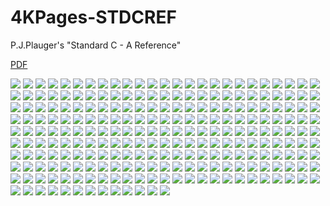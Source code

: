 # 4KPages-STDCREF
P.J.Plauger's "Standard C - A Reference"

[PDF](https://1drv.ms/b/c/ff234b6fa870c030/EeuTBKCXw-lEnr8X5COGbZ4B_Y2ZAfH64ni-mTqQ4zFYmw)

![](https://github.com/KilianKegel/4KPages-STDCREF/blob/main/images/STDCREF_000.jpg) 
![](https://github.com/KilianKegel/4KPages-STDCREF/blob/main/images/STDCREF_001.jpg) 
![](https://github.com/KilianKegel/4KPages-STDCREF/blob/main/images/STDCREF_002.jpg) 
![](https://github.com/KilianKegel/4KPages-STDCREF/blob/main/images/STDCREF_003.jpg) 
![](https://github.com/KilianKegel/4KPages-STDCREF/blob/main/images/STDCREF_004.jpg) 
![](https://github.com/KilianKegel/4KPages-STDCREF/blob/main/images/STDCREF_005.jpg) 
![](https://github.com/KilianKegel/4KPages-STDCREF/blob/main/images/STDCREF_006.jpg) 
![](https://github.com/KilianKegel/4KPages-STDCREF/blob/main/images/STDCREF_007.jpg) 
![](https://github.com/KilianKegel/4KPages-STDCREF/blob/main/images/STDCREF_008.jpg) 
![](https://github.com/KilianKegel/4KPages-STDCREF/blob/main/images/STDCREF_009.jpg) 
![](https://github.com/KilianKegel/4KPages-STDCREF/blob/main/images/STDCREF_010.jpg) 
![](https://github.com/KilianKegel/4KPages-STDCREF/blob/main/images/STDCREF_011.jpg) 
![](https://github.com/KilianKegel/4KPages-STDCREF/blob/main/images/STDCREF_012.jpg) 
![](https://github.com/KilianKegel/4KPages-STDCREF/blob/main/images/STDCREF_013.jpg) 
![](https://github.com/KilianKegel/4KPages-STDCREF/blob/main/images/STDCREF_014.jpg) 
![](https://github.com/KilianKegel/4KPages-STDCREF/blob/main/images/STDCREF_015.jpg) 
![](https://github.com/KilianKegel/4KPages-STDCREF/blob/main/images/STDCREF_016.jpg) 
![](https://github.com/KilianKegel/4KPages-STDCREF/blob/main/images/STDCREF_017.jpg) 
![](https://github.com/KilianKegel/4KPages-STDCREF/blob/main/images/STDCREF_018.jpg) 
![](https://github.com/KilianKegel/4KPages-STDCREF/blob/main/images/STDCREF_019.jpg) 
![](https://github.com/KilianKegel/4KPages-STDCREF/blob/main/images/STDCREF_020.jpg) 
![](https://github.com/KilianKegel/4KPages-STDCREF/blob/main/images/STDCREF_021.jpg) 
![](https://github.com/KilianKegel/4KPages-STDCREF/blob/main/images/STDCREF_022.jpg) 
![](https://github.com/KilianKegel/4KPages-STDCREF/blob/main/images/STDCREF_023.jpg) 
![](https://github.com/KilianKegel/4KPages-STDCREF/blob/main/images/STDCREF_024.jpg) 
![](https://github.com/KilianKegel/4KPages-STDCREF/blob/main/images/STDCREF_025.jpg) 
![](https://github.com/KilianKegel/4KPages-STDCREF/blob/main/images/STDCREF_026.jpg) 
![](https://github.com/KilianKegel/4KPages-STDCREF/blob/main/images/STDCREF_027.jpg) 
![](https://github.com/KilianKegel/4KPages-STDCREF/blob/main/images/STDCREF_028.jpg) 
![](https://github.com/KilianKegel/4KPages-STDCREF/blob/main/images/STDCREF_029.jpg) 
![](https://github.com/KilianKegel/4KPages-STDCREF/blob/main/images/STDCREF_030.jpg) 
![](https://github.com/KilianKegel/4KPages-STDCREF/blob/main/images/STDCREF_031.jpg) 
![](https://github.com/KilianKegel/4KPages-STDCREF/blob/main/images/STDCREF_032.jpg) 
![](https://github.com/KilianKegel/4KPages-STDCREF/blob/main/images/STDCREF_033.jpg) 
![](https://github.com/KilianKegel/4KPages-STDCREF/blob/main/images/STDCREF_034.jpg) 
![](https://github.com/KilianKegel/4KPages-STDCREF/blob/main/images/STDCREF_035.jpg) 
![](https://github.com/KilianKegel/4KPages-STDCREF/blob/main/images/STDCREF_036.jpg) 
![](https://github.com/KilianKegel/4KPages-STDCREF/blob/main/images/STDCREF_037.jpg) 
![](https://github.com/KilianKegel/4KPages-STDCREF/blob/main/images/STDCREF_038.jpg) 
![](https://github.com/KilianKegel/4KPages-STDCREF/blob/main/images/STDCREF_039.jpg) 
![](https://github.com/KilianKegel/4KPages-STDCREF/blob/main/images/STDCREF_040.jpg) 
![](https://github.com/KilianKegel/4KPages-STDCREF/blob/main/images/STDCREF_041.jpg) 
![](https://github.com/KilianKegel/4KPages-STDCREF/blob/main/images/STDCREF_042.jpg) 
![](https://github.com/KilianKegel/4KPages-STDCREF/blob/main/images/STDCREF_043.jpg) 
![](https://github.com/KilianKegel/4KPages-STDCREF/blob/main/images/STDCREF_044.jpg) 
![](https://github.com/KilianKegel/4KPages-STDCREF/blob/main/images/STDCREF_045.jpg) 
![](https://github.com/KilianKegel/4KPages-STDCREF/blob/main/images/STDCREF_046.jpg) 
![](https://github.com/KilianKegel/4KPages-STDCREF/blob/main/images/STDCREF_047.jpg) 
![](https://github.com/KilianKegel/4KPages-STDCREF/blob/main/images/STDCREF_048.jpg) 
![](https://github.com/KilianKegel/4KPages-STDCREF/blob/main/images/STDCREF_049.jpg) 
![](https://github.com/KilianKegel/4KPages-STDCREF/blob/main/images/STDCREF_050.jpg) 
![](https://github.com/KilianKegel/4KPages-STDCREF/blob/main/images/STDCREF_051.jpg) 
![](https://github.com/KilianKegel/4KPages-STDCREF/blob/main/images/STDCREF_052.jpg) 
![](https://github.com/KilianKegel/4KPages-STDCREF/blob/main/images/STDCREF_053.jpg) 
![](https://github.com/KilianKegel/4KPages-STDCREF/blob/main/images/STDCREF_054.jpg) 
![](https://github.com/KilianKegel/4KPages-STDCREF/blob/main/images/STDCREF_055.jpg) 
![](https://github.com/KilianKegel/4KPages-STDCREF/blob/main/images/STDCREF_056.jpg) 
![](https://github.com/KilianKegel/4KPages-STDCREF/blob/main/images/STDCREF_057.jpg) 
![](https://github.com/KilianKegel/4KPages-STDCREF/blob/main/images/STDCREF_058.jpg) 
![](https://github.com/KilianKegel/4KPages-STDCREF/blob/main/images/STDCREF_059.jpg) 
![](https://github.com/KilianKegel/4KPages-STDCREF/blob/main/images/STDCREF_060.jpg) 
![](https://github.com/KilianKegel/4KPages-STDCREF/blob/main/images/STDCREF_061.jpg) 
![](https://github.com/KilianKegel/4KPages-STDCREF/blob/main/images/STDCREF_062.jpg) 
![](https://github.com/KilianKegel/4KPages-STDCREF/blob/main/images/STDCREF_063.jpg) 
![](https://github.com/KilianKegel/4KPages-STDCREF/blob/main/images/STDCREF_064.jpg) 
![](https://github.com/KilianKegel/4KPages-STDCREF/blob/main/images/STDCREF_065.jpg) 
![](https://github.com/KilianKegel/4KPages-STDCREF/blob/main/images/STDCREF_066.jpg) 
![](https://github.com/KilianKegel/4KPages-STDCREF/blob/main/images/STDCREF_067.jpg) 
![](https://github.com/KilianKegel/4KPages-STDCREF/blob/main/images/STDCREF_068.jpg) 
![](https://github.com/KilianKegel/4KPages-STDCREF/blob/main/images/STDCREF_069.jpg) 
![](https://github.com/KilianKegel/4KPages-STDCREF/blob/main/images/STDCREF_070.jpg) 
![](https://github.com/KilianKegel/4KPages-STDCREF/blob/main/images/STDCREF_071.jpg) 
![](https://github.com/KilianKegel/4KPages-STDCREF/blob/main/images/STDCREF_072.jpg) 
![](https://github.com/KilianKegel/4KPages-STDCREF/blob/main/images/STDCREF_073.jpg) 
![](https://github.com/KilianKegel/4KPages-STDCREF/blob/main/images/STDCREF_074.jpg) 
![](https://github.com/KilianKegel/4KPages-STDCREF/blob/main/images/STDCREF_075.jpg) 
![](https://github.com/KilianKegel/4KPages-STDCREF/blob/main/images/STDCREF_076.jpg) 
![](https://github.com/KilianKegel/4KPages-STDCREF/blob/main/images/STDCREF_077.jpg) 
![](https://github.com/KilianKegel/4KPages-STDCREF/blob/main/images/STDCREF_078.jpg) 
![](https://github.com/KilianKegel/4KPages-STDCREF/blob/main/images/STDCREF_079.jpg) 
![](https://github.com/KilianKegel/4KPages-STDCREF/blob/main/images/STDCREF_080.jpg) 
![](https://github.com/KilianKegel/4KPages-STDCREF/blob/main/images/STDCREF_081.jpg) 
![](https://github.com/KilianKegel/4KPages-STDCREF/blob/main/images/STDCREF_082.jpg) 
![](https://github.com/KilianKegel/4KPages-STDCREF/blob/main/images/STDCREF_083.jpg) 
![](https://github.com/KilianKegel/4KPages-STDCREF/blob/main/images/STDCREF_084.jpg) 
![](https://github.com/KilianKegel/4KPages-STDCREF/blob/main/images/STDCREF_085.jpg) 
![](https://github.com/KilianKegel/4KPages-STDCREF/blob/main/images/STDCREF_086.jpg) 
![](https://github.com/KilianKegel/4KPages-STDCREF/blob/main/images/STDCREF_087.jpg) 
![](https://github.com/KilianKegel/4KPages-STDCREF/blob/main/images/STDCREF_088.jpg) 
![](https://github.com/KilianKegel/4KPages-STDCREF/blob/main/images/STDCREF_089.jpg) 
![](https://github.com/KilianKegel/4KPages-STDCREF/blob/main/images/STDCREF_090.jpg) 
![](https://github.com/KilianKegel/4KPages-STDCREF/blob/main/images/STDCREF_091.jpg) 
![](https://github.com/KilianKegel/4KPages-STDCREF/blob/main/images/STDCREF_092.jpg) 
![](https://github.com/KilianKegel/4KPages-STDCREF/blob/main/images/STDCREF_093.jpg) 
![](https://github.com/KilianKegel/4KPages-STDCREF/blob/main/images/STDCREF_094.jpg) 
![](https://github.com/KilianKegel/4KPages-STDCREF/blob/main/images/STDCREF_095.jpg) 
![](https://github.com/KilianKegel/4KPages-STDCREF/blob/main/images/STDCREF_096.jpg) 
![](https://github.com/KilianKegel/4KPages-STDCREF/blob/main/images/STDCREF_097.jpg) 
![](https://github.com/KilianKegel/4KPages-STDCREF/blob/main/images/STDCREF_098.jpg) 
![](https://github.com/KilianKegel/4KPages-STDCREF/blob/main/images/STDCREF_099.jpg) 
![](https://github.com/KilianKegel/4KPages-STDCREF/blob/main/images/STDCREF_100.jpg) 
![](https://github.com/KilianKegel/4KPages-STDCREF/blob/main/images/STDCREF_101.jpg) 
![](https://github.com/KilianKegel/4KPages-STDCREF/blob/main/images/STDCREF_102.jpg) 
![](https://github.com/KilianKegel/4KPages-STDCREF/blob/main/images/STDCREF_103.jpg) 
![](https://github.com/KilianKegel/4KPages-STDCREF/blob/main/images/STDCREF_104.jpg) 
![](https://github.com/KilianKegel/4KPages-STDCREF/blob/main/images/STDCREF_105.jpg) 
![](https://github.com/KilianKegel/4KPages-STDCREF/blob/main/images/STDCREF_106.jpg) 
![](https://github.com/KilianKegel/4KPages-STDCREF/blob/main/images/STDCREF_107.jpg) 
![](https://github.com/KilianKegel/4KPages-STDCREF/blob/main/images/STDCREF_108.jpg) 
![](https://github.com/KilianKegel/4KPages-STDCREF/blob/main/images/STDCREF_109.jpg) 
![](https://github.com/KilianKegel/4KPages-STDCREF/blob/main/images/STDCREF_110.jpg) 
![](https://github.com/KilianKegel/4KPages-STDCREF/blob/main/images/STDCREF_111.jpg) 
![](https://github.com/KilianKegel/4KPages-STDCREF/blob/main/images/STDCREF_112.jpg) 
![](https://github.com/KilianKegel/4KPages-STDCREF/blob/main/images/STDCREF_113.jpg) 
![](https://github.com/KilianKegel/4KPages-STDCREF/blob/main/images/STDCREF_114.jpg) 
![](https://github.com/KilianKegel/4KPages-STDCREF/blob/main/images/STDCREF_115.jpg) 
![](https://github.com/KilianKegel/4KPages-STDCREF/blob/main/images/STDCREF_116.jpg) 
![](https://github.com/KilianKegel/4KPages-STDCREF/blob/main/images/STDCREF_117.jpg) 
![](https://github.com/KilianKegel/4KPages-STDCREF/blob/main/images/STDCREF_118.jpg) 
![](https://github.com/KilianKegel/4KPages-STDCREF/blob/main/images/STDCREF_119.jpg) 
![](https://github.com/KilianKegel/4KPages-STDCREF/blob/main/images/STDCREF_120.jpg) 
![](https://github.com/KilianKegel/4KPages-STDCREF/blob/main/images/STDCREF_121.jpg) 
![](https://github.com/KilianKegel/4KPages-STDCREF/blob/main/images/STDCREF_122.jpg) 
![](https://github.com/KilianKegel/4KPages-STDCREF/blob/main/images/STDCREF_123.jpg) 
![](https://github.com/KilianKegel/4KPages-STDCREF/blob/main/images/STDCREF_124.jpg) 
![](https://github.com/KilianKegel/4KPages-STDCREF/blob/main/images/STDCREF_125.jpg) 
![](https://github.com/KilianKegel/4KPages-STDCREF/blob/main/images/STDCREF_126.jpg) 
![](https://github.com/KilianKegel/4KPages-STDCREF/blob/main/images/STDCREF_127.jpg) 
![](https://github.com/KilianKegel/4KPages-STDCREF/blob/main/images/STDCREF_128.jpg) 
![](https://github.com/KilianKegel/4KPages-STDCREF/blob/main/images/STDCREF_129.jpg) 
![](https://github.com/KilianKegel/4KPages-STDCREF/blob/main/images/STDCREF_130.jpg) 
![](https://github.com/KilianKegel/4KPages-STDCREF/blob/main/images/STDCREF_131.jpg) 
![](https://github.com/KilianKegel/4KPages-STDCREF/blob/main/images/STDCREF_132.jpg) 
![](https://github.com/KilianKegel/4KPages-STDCREF/blob/main/images/STDCREF_133.jpg) 
![](https://github.com/KilianKegel/4KPages-STDCREF/blob/main/images/STDCREF_134.jpg) 
![](https://github.com/KilianKegel/4KPages-STDCREF/blob/main/images/STDCREF_135.jpg) 
![](https://github.com/KilianKegel/4KPages-STDCREF/blob/main/images/STDCREF_136.jpg) 
![](https://github.com/KilianKegel/4KPages-STDCREF/blob/main/images/STDCREF_137.jpg) 
![](https://github.com/KilianKegel/4KPages-STDCREF/blob/main/images/STDCREF_138.jpg) 
![](https://github.com/KilianKegel/4KPages-STDCREF/blob/main/images/STDCREF_139.jpg) 
![](https://github.com/KilianKegel/4KPages-STDCREF/blob/main/images/STDCREF_140.jpg) 
![](https://github.com/KilianKegel/4KPages-STDCREF/blob/main/images/STDCREF_141.jpg) 
![](https://github.com/KilianKegel/4KPages-STDCREF/blob/main/images/STDCREF_142.jpg) 
![](https://github.com/KilianKegel/4KPages-STDCREF/blob/main/images/STDCREF_143.jpg) 
![](https://github.com/KilianKegel/4KPages-STDCREF/blob/main/images/STDCREF_144.jpg) 
![](https://github.com/KilianKegel/4KPages-STDCREF/blob/main/images/STDCREF_145.jpg) 
![](https://github.com/KilianKegel/4KPages-STDCREF/blob/main/images/STDCREF_146.jpg) 
![](https://github.com/KilianKegel/4KPages-STDCREF/blob/main/images/STDCREF_147.jpg) 
![](https://github.com/KilianKegel/4KPages-STDCREF/blob/main/images/STDCREF_148.jpg) 
![](https://github.com/KilianKegel/4KPages-STDCREF/blob/main/images/STDCREF_149.jpg) 
![](https://github.com/KilianKegel/4KPages-STDCREF/blob/main/images/STDCREF_150.jpg) 
![](https://github.com/KilianKegel/4KPages-STDCREF/blob/main/images/STDCREF_151.jpg) 
![](https://github.com/KilianKegel/4KPages-STDCREF/blob/main/images/STDCREF_152.jpg) 
![](https://github.com/KilianKegel/4KPages-STDCREF/blob/main/images/STDCREF_153.jpg) 
![](https://github.com/KilianKegel/4KPages-STDCREF/blob/main/images/STDCREF_154.jpg) 
![](https://github.com/KilianKegel/4KPages-STDCREF/blob/main/images/STDCREF_155.jpg) 
![](https://github.com/KilianKegel/4KPages-STDCREF/blob/main/images/STDCREF_156.jpg) 
![](https://github.com/KilianKegel/4KPages-STDCREF/blob/main/images/STDCREF_157.jpg) 
![](https://github.com/KilianKegel/4KPages-STDCREF/blob/main/images/STDCREF_158.jpg) 
![](https://github.com/KilianKegel/4KPages-STDCREF/blob/main/images/STDCREF_159.jpg) 
![](https://github.com/KilianKegel/4KPages-STDCREF/blob/main/images/STDCREF_160.jpg) 
![](https://github.com/KilianKegel/4KPages-STDCREF/blob/main/images/STDCREF_161.jpg) 
![](https://github.com/KilianKegel/4KPages-STDCREF/blob/main/images/STDCREF_162.jpg) 
![](https://github.com/KilianKegel/4KPages-STDCREF/blob/main/images/STDCREF_163.jpg) 
![](https://github.com/KilianKegel/4KPages-STDCREF/blob/main/images/STDCREF_164.jpg) 
![](https://github.com/KilianKegel/4KPages-STDCREF/blob/main/images/STDCREF_165.jpg) 
![](https://github.com/KilianKegel/4KPages-STDCREF/blob/main/images/STDCREF_166.jpg) 
![](https://github.com/KilianKegel/4KPages-STDCREF/blob/main/images/STDCREF_167.jpg) 
![](https://github.com/KilianKegel/4KPages-STDCREF/blob/main/images/STDCREF_168.jpg) 
![](https://github.com/KilianKegel/4KPages-STDCREF/blob/main/images/STDCREF_169.jpg) 
![](https://github.com/KilianKegel/4KPages-STDCREF/blob/main/images/STDCREF_170.jpg) 
![](https://github.com/KilianKegel/4KPages-STDCREF/blob/main/images/STDCREF_171.jpg) 
![](https://github.com/KilianKegel/4KPages-STDCREF/blob/main/images/STDCREF_172.jpg) 
![](https://github.com/KilianKegel/4KPages-STDCREF/blob/main/images/STDCREF_173.jpg) 
![](https://github.com/KilianKegel/4KPages-STDCREF/blob/main/images/STDCREF_174.jpg) 
![](https://github.com/KilianKegel/4KPages-STDCREF/blob/main/images/STDCREF_175.jpg) 
![](https://github.com/KilianKegel/4KPages-STDCREF/blob/main/images/STDCREF_176.jpg) 
![](https://github.com/KilianKegel/4KPages-STDCREF/blob/main/images/STDCREF_177.jpg) 
![](https://github.com/KilianKegel/4KPages-STDCREF/blob/main/images/STDCREF_178.jpg) 
![](https://github.com/KilianKegel/4KPages-STDCREF/blob/main/images/STDCREF_179.jpg) 
![](https://github.com/KilianKegel/4KPages-STDCREF/blob/main/images/STDCREF_180.jpg) 
![](https://github.com/KilianKegel/4KPages-STDCREF/blob/main/images/STDCREF_181.jpg) 
![](https://github.com/KilianKegel/4KPages-STDCREF/blob/main/images/STDCREF_182.jpg) 
![](https://github.com/KilianKegel/4KPages-STDCREF/blob/main/images/STDCREF_183.jpg) 
![](https://github.com/KilianKegel/4KPages-STDCREF/blob/main/images/STDCREF_184.jpg) 
![](https://github.com/KilianKegel/4KPages-STDCREF/blob/main/images/STDCREF_185.jpg) 
![](https://github.com/KilianKegel/4KPages-STDCREF/blob/main/images/STDCREF_186.jpg) 
![](https://github.com/KilianKegel/4KPages-STDCREF/blob/main/images/STDCREF_187.jpg) 
![](https://github.com/KilianKegel/4KPages-STDCREF/blob/main/images/STDCREF_188.jpg) 
![](https://github.com/KilianKegel/4KPages-STDCREF/blob/main/images/STDCREF_189.jpg) 
![](https://github.com/KilianKegel/4KPages-STDCREF/blob/main/images/STDCREF_190.jpg) 
![](https://github.com/KilianKegel/4KPages-STDCREF/blob/main/images/STDCREF_191.jpg) 
![](https://github.com/KilianKegel/4KPages-STDCREF/blob/main/images/STDCREF_192.jpg) 
![](https://github.com/KilianKegel/4KPages-STDCREF/blob/main/images/STDCREF_193.jpg) 
![](https://github.com/KilianKegel/4KPages-STDCREF/blob/main/images/STDCREF_194.jpg) 
![](https://github.com/KilianKegel/4KPages-STDCREF/blob/main/images/STDCREF_195.jpg) 
![](https://github.com/KilianKegel/4KPages-STDCREF/blob/main/images/STDCREF_196.jpg) 
![](https://github.com/KilianKegel/4KPages-STDCREF/blob/main/images/STDCREF_197.jpg) 
![](https://github.com/KilianKegel/4KPages-STDCREF/blob/main/images/STDCREF_198.jpg) 
![](https://github.com/KilianKegel/4KPages-STDCREF/blob/main/images/STDCREF_199.jpg) 
![](https://github.com/KilianKegel/4KPages-STDCREF/blob/main/images/STDCREF_200.jpg) 
![](https://github.com/KilianKegel/4KPages-STDCREF/blob/main/images/STDCREF_201.jpg) 
![](https://github.com/KilianKegel/4KPages-STDCREF/blob/main/images/STDCREF_202.jpg) 
![](https://github.com/KilianKegel/4KPages-STDCREF/blob/main/images/STDCREF_203.jpg) 
![](https://github.com/KilianKegel/4KPages-STDCREF/blob/main/images/STDCREF_204.jpg) 
![](https://github.com/KilianKegel/4KPages-STDCREF/blob/main/images/STDCREF_205.jpg) 
![](https://github.com/KilianKegel/4KPages-STDCREF/blob/main/images/STDCREF_206.jpg) 
![](https://github.com/KilianKegel/4KPages-STDCREF/blob/main/images/STDCREF_207.jpg) 
![](https://github.com/KilianKegel/4KPages-STDCREF/blob/main/images/STDCREF_208.jpg) 
![](https://github.com/KilianKegel/4KPages-STDCREF/blob/main/images/STDCREF_209.jpg) 
![](https://github.com/KilianKegel/4KPages-STDCREF/blob/main/images/STDCREF_210.jpg) 
![](https://github.com/KilianKegel/4KPages-STDCREF/blob/main/images/STDCREF_211.jpg) 
![](https://github.com/KilianKegel/4KPages-STDCREF/blob/main/images/STDCREF_212.jpg) 
![](https://github.com/KilianKegel/4KPages-STDCREF/blob/main/images/STDCREF_213.jpg) 
![](https://github.com/KilianKegel/4KPages-STDCREF/blob/main/images/STDCREF_214.jpg) 
![](https://github.com/KilianKegel/4KPages-STDCREF/blob/main/images/STDCREF_215.jpg) 
![](https://github.com/KilianKegel/4KPages-STDCREF/blob/main/images/STDCREF_216.jpg) 
![](https://github.com/KilianKegel/4KPages-STDCREF/blob/main/images/STDCREF_217.jpg) 
![](https://github.com/KilianKegel/4KPages-STDCREF/blob/main/images/STDCREF_218.jpg) 
![](https://github.com/KilianKegel/4KPages-STDCREF/blob/main/images/STDCREF_219.jpg) 
![](https://github.com/KilianKegel/4KPages-STDCREF/blob/main/images/STDCREF_220.jpg) 
![](https://github.com/KilianKegel/4KPages-STDCREF/blob/main/images/STDCREF_221.jpg) 
![](https://github.com/KilianKegel/4KPages-STDCREF/blob/main/images/STDCREF_222.jpg) 
![](https://github.com/KilianKegel/4KPages-STDCREF/blob/main/images/STDCREF_223.jpg) 
![](https://github.com/KilianKegel/4KPages-STDCREF/blob/main/images/STDCREF_224.jpg) 
![](https://github.com/KilianKegel/4KPages-STDCREF/blob/main/images/STDCREF_225.jpg) 
![](https://github.com/KilianKegel/4KPages-STDCREF/blob/main/images/STDCREF_226.jpg) 
![](https://github.com/KilianKegel/4KPages-STDCREF/blob/main/images/STDCREF_227.jpg) 
![](https://github.com/KilianKegel/4KPages-STDCREF/blob/main/images/STDCREF_228.jpg) 
![](https://github.com/KilianKegel/4KPages-STDCREF/blob/main/images/STDCREF_229.jpg) 
![](https://github.com/KilianKegel/4KPages-STDCREF/blob/main/images/STDCREF_230.jpg) 
![](https://github.com/KilianKegel/4KPages-STDCREF/blob/main/images/STDCREF_231.jpg) 
![](https://github.com/KilianKegel/4KPages-STDCREF/blob/main/images/STDCREF_232.jpg) 
![](https://github.com/KilianKegel/4KPages-STDCREF/blob/main/images/STDCREF_233.jpg) 
![](https://github.com/KilianKegel/4KPages-STDCREF/blob/main/images/STDCREF_234.jpg) 
![](https://github.com/KilianKegel/4KPages-STDCREF/blob/main/images/STDCREF_235.jpg) 
![](https://github.com/KilianKegel/4KPages-STDCREF/blob/main/images/STDCREF_236.jpg) 
![](https://github.com/KilianKegel/4KPages-STDCREF/blob/main/images/STDCREF_237.jpg) 
